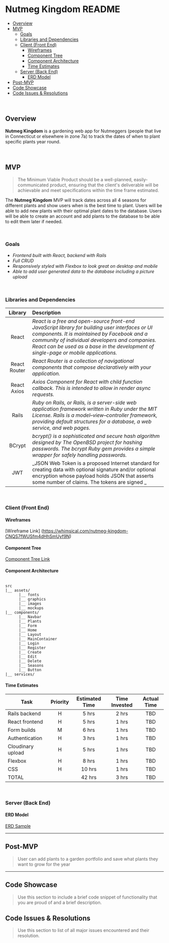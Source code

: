 # Nutmeg Kingdom README <!-- omit in toc -->

- [Overview](#overview)
- [MVP](#mvp)
  - [Goals](#goals)
  - [Libraries and Dependencies](#libraries-and-dependencies)
  - [Client (Front End)](#client-front-end)
    - [Wireframes](#wireframes)
    - [Component Tree](#component-tree)
    - [Component Architecture](#component-architecture)
    - [Time Estimates](#time-estimates)
  - [Server (Back End)](#server-back-end)
    - [ERD Model](#erd-model)
- [Post-MVP](#post-mvp)
- [Code Showcase](#code-showcase)
- [Code Issues & Resolutions](#code-issues--resolutions)

<br>

## Overview

**Nutmeg Kingdom** is a gardening web app for Nutmeggers (people that live in Connecticut or elsewhere in zone 7a) to track the dates of when to plant specific plants year round. 


<br>

## MVP

> The Minimum Viable Product should be a well-planned, easily-communicated product, ensuring that the client's deliverable will be achievable and meet specifications within the time frame estimated.

The **Nutmeg Kingdom** MVP will track dates across all 4 seasons for different plants and show users when is the best time to plant. Users will be able to add new plants with their optimal plant dates to the database. Users will be able to create an account and add plants to the database to be able to edit them later if needed. 

<br>

### Goals

- _Frontend built with React, backend with Rails_
- _Full CRUD_
- _Responsively styled with Flexbox to look great on desktop and mobile_
- _Able to add user generated data to the database including a picture upload_

<br>

### Libraries and Dependencies



|     Library      | Description                                |
| :--------------: | :----------------------------------------- |
|      React       | _React is a free and open-source front-end JavaScript library for building user interfaces or UI components. It is maintained by Facebook and a community of individual developers and companies. React can be used as a base in the development of single-page or mobile applications._ |
|   React Router   | _React Router is a collection of navigational components that compose declaratively with your application._ |
|   React Axios    | _Axios Component for React with child function callback. This is intended to allow in render async requests._ |
|      Rails       | _Ruby on Rails, or Rails, is a server-side web application framework written in Ruby under the MIT License. Rails is a model–view–controller framework, providing default structures for a database, a web service, and web pages._ |
|      BCrypt      | _bcrypt() is a sophisticated and secure hash algorithm designed by The OpenBSD project for hashing passwords. The bcrypt Ruby gem provides a simple wrapper for safely handling passwords._ |
|       JWT        | _JSON Web Token is a proposed Internet standard for creating data with optional signature and/or optional encryption whose payload holds JSON that asserts some number of claims. The tokens are signed _ |



<br>

### Client (Front End)

#### Wireframes

[Wireframe Link] (https://whimsical.com/nutmeg-kingdom-CNQS7fWUSfm4dHhSmUyf9N)



#### Component Tree


[Component Tree Link](https://drive.google.com/file/d/1cm7x-TCS2Qkl83hPmmE6FVL7CJK3mW7v/view?usp=sharing)

#### Component Architecture



``` structure

src
|__ assets/
      |__ fonts
      |__ graphics
      |__ images
      |__ mockups
|__ components/
      |__ Navbar
      |__ Plants
      |__ Form
      |__ Home
      |__ Layout
      |__ MainContainer
      |__ Login
      |__ Register
      |__ Create
      |__ Edit
      |__ Delete
      |__ Seasons
      |__ Button
|__ services/

```

#### Time Estimates


| Task                | Priority | Estimated Time | Time Invested | Actual Time |
| ------------------- | :------: | :------------: | :-----------: | :---------: |
| Rails backend       |    H     |     5 hrs      |     2 hrs     |     TBD     |
| React frontend      |    H     |     5 hrs      |     1 hrs     |     TBD     |
| Form builds         |    M     |     6 hrs      |     1 hrs     |     TBD     |
| Authentication      |    H     |     3 hrs      |     1 hrs     |     TBD     |
| Cloudinary upload   |    H     |     5 hrs      |     1 hrs     |     TBD     |
| Flexbox             |    H     |     8 hrs      |     1 hrs     |     TBD     |
| CSS                 |    H     |     10 hrs     |     1 hrs     |     TBD     |
| TOTAL               |          |     42 hrs     |     3 hrs     |     TBD     |


<br>

### Server (Back End)

#### ERD Model

[ERD Sample](https://drive.google.com/file/d/1JNVQ_Q59qJQ-z3QAf5jI6sOleq3iwC2Q/view?usp=sharing)
<br>

***

## Post-MVP

> User can add plants to a garden portfolio and save what plants they want to grow for the year

***

## Code Showcase

> Use this section to include a brief code snippet of functionality that you are proud of and a brief description.

## Code Issues & Resolutions

> Use this section to list of all major issues encountered and their resolution.
